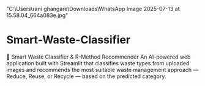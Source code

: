 
"C:\Users\rani ghangare\Downloads\WhatsApp Image 2025-07-13 at 15.58.04_664a083e.jpg"
# Smart-Waste-Classifier
🌱 Smart Waste Classifier &amp; R-Method Recommender An AI-powered web application built with Streamlit that classifies waste types from uploaded images and recommends the most suitable waste management approach — Reduce, Reuse, or Recycle — based on the predicted category.
